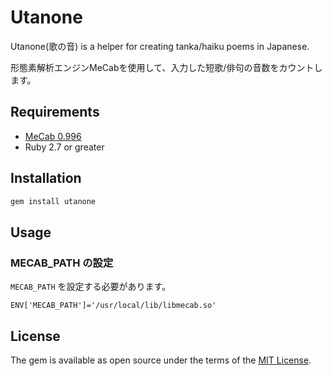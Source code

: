 # Utanone

Utanone(歌の音) is a helper for creating tanka/haiku poems in Japanese.

形態素解析エンジンMeCabを使用して、入力した短歌/俳句の音数をカウントします。

## Requirements
- [MeCab 0.996](http://taku910.github.io/mecab/)
- Ruby 2.7 or greater

## Installation
```ruby
gem install utanone
```

## Usage
### MECAB_PATH の設定
`MECAB_PATH` を設定する必要があります。

```
ENV['MECAB_PATH']='/usr/local/lib/libmecab.so'
```

## License

The gem is available as open source under the terms of the [MIT License](https://opensource.org/licenses/MIT).

